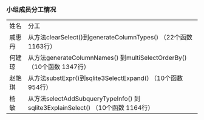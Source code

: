 
### 小组成员分工情况

<table>
   <tr><td>姓名</td><td>分工</td></tr>
   <tr><td>戚惠丹</td><td>从方法clearSelect()到generateColumnTypes()
       （22个函数    1163行）</td></tr>
   <tr><td>何建琼</td><td>从方法generateColumnNames()
到multiSelectOrderBy()
（10个函数    1347行）</td></tr>
   <tr><td>赵艳琪</td><td>	从方法substExpr()到sqlite3SelectExpand()
       （10个函数     954行）</td></tr>
   <tr><td>杨  敏</td><td>	从方法selectAddSubqueryTypeInfo()
到sqlite3ExplainSelect()
       （10个函数     1164行）</td></tr>
</table>
